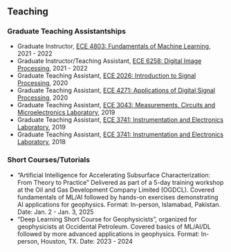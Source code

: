 <h1 id="teaching"></h1>

<h2 style="margin: 60px 0px 10px;">Teaching</h2>

<h3>Graduate Teaching Assistantships</h3>
<ul>
  <li>
    Graduate Instructor, <a href="https://ghassanalregib.info/ece4803funml">ECE 4803: Fundamentals of Machine Learning</a>, 2021 - 2022
  </li>
  <li>
    Graduate Instructor/Teaching Assistant, <a href="https://alregib.ece.gatech.edu/ece6258/">ECE 6258: Digital Image Processing</a>, 2021 - 2022
  </li>
  <li>
    Graduate Teaching Assistant, <a href="https://ece.gatech.edu/courses/ece2026">ECE 2026: Introduction to Signal Processing</a>, 2020
  </li>
  <li>
    Graduate Teaching Assistant, <a href="https://ece.gatech.edu/courses/ece4271">ECE 4271: Applications of Digital Signal Processing</a>, 2020
  </li>
  <li>
    Graduate Teaching Assistant, <a href="https://ece.gatech.edu/courses/ece3043">ECE 3043: Measurements, Circuits and Microelectronics Laboratory</a>, 2019
  </li>
  <li>
    Graduate Teaching Assistant, <a href="https://ece.gatech.edu/courses/ece3741">ECE 3741: Instrumentation and Electronics Laboratory</a>, 2019
  </li>
  <li>
    Graduate Teaching Assistant, <a href="https://ece.gatech.edu/courses/ece3741">ECE 3741: Instrumentation and Electronics Laboratory</a>, 2018
  </li>
</ul>

<h3>Short Courses/Tutorials</h3>
<ul>
  <li>
“Artificial Intelligence for Accelerating Subsurface Characterization: From Theory to Practice” Delivered as part of a 5-day training workshop at the Oil and Gas Development Company Limited (OGDCL). Covered fundamentals of ML/AI followed by hands-on exercises demonstrating AI applications for geophysics. Format: In-person, Islamabad, Pakistan. Date: Jan. 2 - Jan. 3, 2025
  </li>
  <li>
  “Deep Learning Short Course for Geophysicists”, organized for geophysicists at Occidental Petroleum. Covered basics of ML/AI/DL followed by more advanced applications in geophysics. Format: In-person, Houston, TX. Date: 2023 - 2024 
  </li>
</ul>
